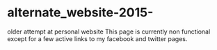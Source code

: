 # alternate_website-2015-
older attempt at personal website
This page is currently non functional except for a few active links to my facebook and twitter pages.
